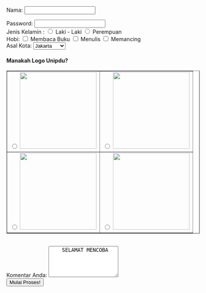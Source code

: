 
<!DOCTYPE html>
<html>
<head>
    <title>Belajar Membuat Form</title>
</head>
<body>
<form action="formulir.html" method="get">
Nama: <input type="text" name="nama" value="" />
<br />

Password: <input type="password" name="password" />
<br />
Jenis Kelamin :
<input type="radio" name="jenis_kelamin" value="laki-laki" />
Laki - Laki
<input type="radio" name="jenis_kelamin" value="perempuan" />
Perempuan
<br />
Hobi: <input type="checkbox" name="hobi_baca" /> Membaca Buku
<input type="checkbox" name="hobi_nulis" /> Menulis
<input type="checkbox" name="hobi_mancing" /> Memancing
<br />
Asal Kota:
    <select name="asal_kota">
        <option value="Kota Jakarta"> Jakarta</option>
        <option value="Kota Bandung">Bandung</option>
        <option value="Kota Semarang">Semarang</option>
        <option value="Kota Jombang">Jombang</option>
    </select>
<br />
<h4>Manakah Logo Unipdu?</h4>
<table border="1">
    <tr>
        <td>
            <input type="radio"/>
            <img src="logo unipdu.jpg" width="200">
        </td>
        <td>
            <input type="radio"/>
            <img src="Contong.jpg" width="200">
        </td>
    </tr>
    <tr>
        <td>
            <input type="radio"/>
            <img src="logo jatim.jpg" width="200">
        </td>
        <td>
            <input type="radio"/>
            <img src="OIP.jpg" width="200">
        </td>
    </tr>
</table>
<br />
Komentar Anda:
<textarea name="komentar" cols="20" rows="5">
    SELAMAT MENCOBA
</textarea>
<br />
<input type="submit" value="Mulai Proses!">
</form>
</body>
</html>
